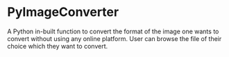 # PyImageConverter
A Python in-built function to convert the format of the image one wants to convert without using any online platform. User can browse the file of their choice which they want to convert.
